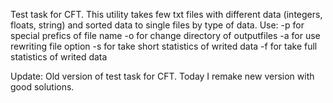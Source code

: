 Test task for CFT. This utility takes few txt files with different data (integers, floats, string) and sorted data to single files by type of data.
Use:
-p for special prefics of file name
-o for change directory of outputfiles
-a for use rewriting file option
-s for take short statistics of writed data
-f for take full statistics of writed data

Update: Old version of test task for CFT. Today I remake new version with good solutions.
